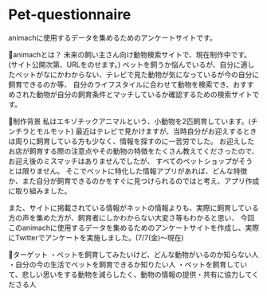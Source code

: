 # Pet-questionnaire
animachに使用するデータを集めるためのアンケートサイトです。

🔷animachとは？
未来の飼い主さん向け動物検索サイトで、現在制作中です。(サイト公開次第、URLをのせます。)
ペットを飼うか悩んでいるが、自分に適したペットがなにかわからない、テレビで見た動物が気になっているが今の自分に飼育できるのか等、
自分のライフスタイルに合わせて動物を検索でき、おすすめされた動物が自分の飼育条件とマッチしているか確認するための検索サイトです。

🔷制作背景
私はエキゾチックアニマルという、小動物を2匹飼育しています。(チンチラとモルモット)
最近はテレビで見かけますが、当時自分がお迎えするときは周りに飼育している方も少なく、情報を探すのに一苦労でした。
お迎えしたお店が飼育する際の注意点やその動物の特徴をたくさん教えてくださったので、お迎え後のミスマッチはありませんでしたが、
すべてのペットショップがそうとは限りません。
そこでペットに特化した情報アプリがあれば、どんな特徴か、また自分が飼育できるのかをすぐに見つけられるのではと考え、アプリ作成に取り組みました。

また、サイトに掲載されている情報がネットの情報よりも、実際に飼育している方の声を集めた方が、飼育者にしかわからない大変さ等もわかると思い、
今回このanimachに使用するデータを集めるためのアンケートサイトを作成し、実際にTwitterでアンケートを実施しました。(7/7(金)～現在)

🔷ターゲット
・ペットを飼育してみたいけど、どんな動物がいるのか知らない人
・自分の今の生活でペットを飼育できるか知りたい人
・ペットを飼育していて、悲しい思いをする動物を減らしたく、動物の情報の提供・共有に協力してくださる人

